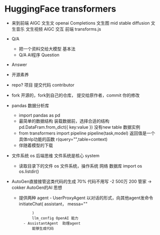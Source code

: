 # HuggingFace  transformers


- 来到前端
    AIGC
    文生文   openai Completions
    文生图   mid   stable diffusion
    文生音乐
    文生视频
    AIGC 交互  前端  transforms.js  


- Q/A
  - 把一个资料交给大模型   基本法
  - Q/A AI程序
    Question
- Answer

- 开源素养
- repo?
    项目
    提交代码   contributor
- fork
  开源的，fork到自己的仓库，
  提交给原作者，commit  你的修改
- pandas 数据分析库
    - import pandas as pd
    - 最简单的数据结构 装载数据前，选择合适的结构 pd.DataFram.from_dict({
        key:value
    })
        没有new table 数据实例
    - from transformers import pipeline
        pipeline(task,model) 返回值是一个具体nlp功能的函数
        r(query="",table=context)
    - 伴随着模型的下载


- 文件系统  os
    后端思维   文件系统是核心 system
    - 读取目录下的文件
    os 文件系统，操作系统 网络 数据库
    import os
    os.listdir()

- AutoGen直接接管这类代码的生成  70% 代码不用写
    -2 500万
      200  管家 ->  cokker 
      AutoGen的AI 思想
    - 提供两种 agent
            - UserProxyAgent
            以对话的形式，向其他agent发命令
                initiateChat(
                    assistant，
                    messa=""

                )
                llm_config OpenAI 能力
            - AssistantAgent  助理agent
                能够生成代码